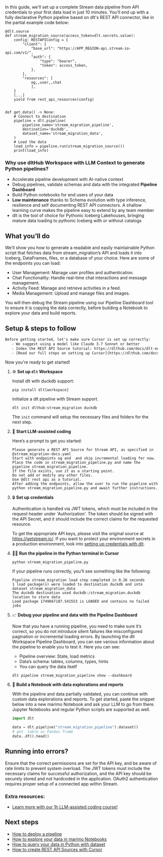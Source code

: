 In this guide, we'll set up a complete Stream data pipeline from API credentials to your first data load in just 10 minutes. You'll end up with a fully declarative Python pipeline based on dlt's REST API connector, like in the partial example code below:

```python-outcome
@dlt.source
def stream_migration_source(access_token=dlt.secrets.value):
    config: RESTAPIConfig = {
        "client": {
            "base_url": "https://APP_REGION-api.stream-io-api.com/v1/",
            "auth": {
                "type": "bearer",
                "token": access_token,
            },
        },
        "resources": [
            og,,user,,chat
            ],
    }
    [...]
    yield from rest_api_resources(config)


def get_data() -> None:
    # Connect to destination
    pipeline = dlt.pipeline(
        pipeline_name='stream_migration_pipeline',
        destination='duckdb',
        dataset_name='stream_migration_data', 
    )
    # Load the data
    load_info = pipeline.run(stream_migration_source())
    print(load_info) 
```

### Why use dltHub Workspace with LLM Context to generate Python pipelines?

- Accelerate pipeline development with AI-native context
- Debug pipelines, validate schemas and data with the integrated **Pipeline Dashboard**
- Build Python notebooks for end users of your data
- **Low maintenance** thanks to Schema evolution with type inference, resilience and self documenting REST API connectors. A shallow learning curve makes the pipeline easy to extend by any team member
- dlt is the tool of choice for Pythonic Iceberg Lakehouses, bringing mature data loading to pythonic Iceberg with or without catalogs

## What you’ll do

We’ll show you how to generate a readable and easily maintainable Python script that fetches data from stream_migration’s API and loads it into Iceberg, DataFrames, files, or a database of your choice. Here are some of the endpoints you can load:

- User Management: Manage user profiles and authentication.
- Chat Functionality: Handle real-time chat interactions and message management.
- Activity Feed: Manage and retrieve activities in a feed.
- Media Management: Upload and manage files and images.

You will then debug the Stream pipeline using our Pipeline Dashboard tool to ensure it is copying the data correctly, before building a Notebook to explore your data and build reports.

## Setup & steps to follow

```default
Before getting started, let's make sure Cursor is set up correctly:
   - We suggest using a model like Claude 3.7 Sonnet or better
   - Index the REST API Source tutorial: https://dlthub.com/docs/dlt-ecosystem/verified-sources/rest_api/ and add it to context as **@dlt rest api**
   - [Read our full steps on setting up Cursor](https://dlthub.com/docs/dlt-ecosystem/llm-tooling/cursor-restapi#23-configuring-cursor-with-documentation)
```

Now you're ready to get started!

1. ⚙️ **Set up `dlt` Workspace**
    
    Install dlt with duckdb support:
    ```shell
    pip install dlt[workspace]
    ```

    Initialize a dlt pipeline with Stream support.
    ```shell
    dlt init dlthub:stream_migration duckdb
    ```

    The `init` command will setup the necessary files and folders for the next step.
    
2. 🤠 **Start LLM-assisted coding**
    
    Here’s a prompt to get you started:
    
    ```prompt
    Please generate a REST API Source for Stream API, as specified in @stream_migration-docs.yaml 
    Start with endpoints og and  and skip incremental loading for now. 
    Place the code in stream_migration_pipeline.py and name the pipeline stream_migration_pipeline. 
    If the file exists, use it as a starting point. 
    Do not add or modify any other files. 
    Use @dlt rest api as a tutorial. 
    After adding the endpoints, allow the user to run the pipeline with python stream_migration_pipeline.py and await further instructions.
    ```

    
3. 🔒 **Set up credentials** 
    
    Authentication is handled via JWT tokens, which must be included in the request header under 'Authorization'. The token should be signed with the API Secret, and it should include the correct claims for the requested resource.
    
    To get the appropriate API keys, please visit the original source at https://getstream.io/.
    If you want to protect your environment secrets in a production environment, look into [setting up credentials with dlt](https://dlthub.com/docs/walkthroughs/add_credentials).
    
4. 🏃‍♀️ **Run the pipeline in the Python terminal in Cursor**
    
    ```shell
    python stream_migration_pipeline.py
    ```
    
    If your pipeline runs correctly, you’ll see something like the following:
    
    ```shell
    Pipeline stream_migration load step completed in 0.26 seconds
    1 load package(s) were loaded to destination duckdb and into dataset stream_migration_data
    The duckdb destination used duckdb:/stream_migration.duckdb location to store data
    Load package 1749667187.541553 is LOADED and contains no failed jobs
    ```
    
5. 📈 **Debug your pipeline and data with the Pipeline Dashboard**

    Now that you have a running pipeline, you need to make sure it’s correct, so you do not introduce silent failures like misconfigured pagination or incremental loading errors. By launching the dlt Workspace Pipeline Dashboard, you can see various information about the pipeline to enable you to test it. Here you can see:
    - Pipeline overview: State, load metrics
    - Data’s schema: tables, columns, types, hints
    - You can query the data itself
    
    ```shell
    dlt pipeline stream_migration_pipeline show --dashboard
    ```
    
6. 🐍 **Build a Notebook with data explorations and reports**

    With the pipeline and data partially validated, you can continue with custom data explorations and reports. To get started, paste the snippet below into a new marimo Notebook and ask your LLM to go from there. Jupyter Notebooks and regular Python scripts are supported as well.

    
    ```python
    import dlt

   data = dlt.pipeline("stream_migration_pipeline").dataset()
   # get  table as Pandas frame
   data..df().head()
    ```

## Running into errors?

Ensure that the correct permissions are set for the API key, and be aware of rate limits to prevent system overload. The JWT tokens must include the necessary claims for successful authorization, and the API key should be securely stored and not hardcoded in the application. OAuth2 authentication requires proper setup of a connected app within Stream.

### Extra resources:

- [Learn more with our 1h LLM-assisted coding course!](https://www.youtube.com/watch?v=GGid70rnJuM)

## Next steps

- [How to deploy a pipeline](https://dlthub.com/docs/walkthroughs/deploy-a-pipeline)
- [How to explore your data in marimo Notebooks](https://dlthub.com/docs/general-usage/dataset-access/marimo)
- [How to query your data in Python with dataset](https://dlthub.com/docs/general-usage/dataset-access/dataset)
- [How to create REST API Sources with Cursor](https://dlthub.com/docs/dlt-ecosystem/llm-tooling/cursor-restapi)